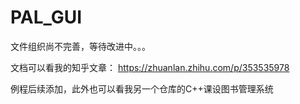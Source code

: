# PAL_GUI

文件组织尚不完善，等待改进中。。。

文档可以看我的知乎文章： https://zhuanlan.zhihu.com/p/353535978

例程后续添加，此外也可以看我另一个仓库的C++课设图书管理系统
